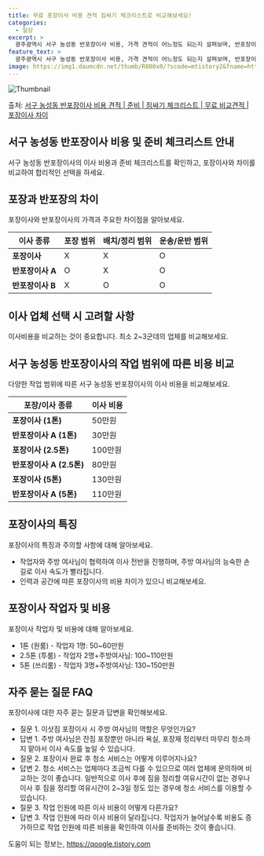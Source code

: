 ```yaml
---
title: 무료 포장이사 비용 견적 짐싸기 체크리스트로 비교해보세요!
categories:
  - 일상
excerpt: >
  광주광역시 서구 농성동 반포장이사 비용, 가격 견적이 어느정도 되는지 살펴보며, 반포장이사를 준비함에 있어 짐싸기 준비 체크리스트가 무엇인지 보겠습니다. 마지막으로 포장이사와 차이점을 통해 무료 비교견적으로 어떤 것이 더 합리적인 선택인지 공유 드립니다.서구 농성동 포장이사 견적 샘플 보기 👈 클릭서구 농성동 포장이사 가격 살펴보기 👈 클릭서구 농성동 반포장이사 평균 이사 비용평수서구 농성동 평균 이사 비용원룸 이사9평 이하 (1톤)30만원~투룸/쓰리룸 이사16평 ~ 20평 (2.5톤)80만원~쓰리룸 이사21평 (5톤) ~110만원~우리집 무료 이사견적 받기 👈 클릭서구 농성동 포장 vs 반포장: 어떤 차이?이사방법 중 포장이사와 반포장이사의 주요한 차이점을 알아보겠습니다.포장이사: 전체 이사 과정..
feature_text: >
  광주광역시 서구 농성동 반포장이사 비용, 가격 견적이 어느정도 되는지 살펴보며, 반포장이사를 준비함에 있어 짐싸기 준비 체크리스트가 무엇인지 보겠습니다. 마지막으로 포장이사와 차이점을 통해 무료 비교견적으로 어떤 것이 더 합리적인 선택인지 공유 드립니다.서구 농성동 포장이사 견적 샘플 보기 👈 클릭서구 농성동 포장이사 가격 살펴보기 👈 클릭서구 농성동 반포장이사 평균 이사 비용평수서구 농성동 평균 이사 비용원룸 이사9평 이하 (1톤)30만원~투룸/쓰리룸 이사16평 ~ 20평 (2.5톤)80만원~쓰리룸 이사21평 (5톤) ~110만원~우리집 무료 이사견적 받기 👈 클릭서구 농성동 포장 vs 반포장: 어떤 차이?이사방법 중 포장이사와 반포장이사의 주요한 차이점을 알아보겠습니다.포장이사: 전체 이사 과정..
image: https://img1.daumcdn.net/thumb/R800x0/?scode=mtistory2&fname=https%3A%2F%2Fblog.kakaocdn.net%2Fdn%2F6zRUa%2FbtsHbBZwCcT%2Fu3JStEbA5ZXgO3I0yZiHx1%2Fimg.webp
---
```


![Thumbnail](https://img1.daumcdn.net/thumb/R800x0/?scode=mtistory2&fname=https%3A%2F%2Fblog.kakaocdn.net%2Fdn%2F6zRUa%2FbtsHbBZwCcT%2Fu3JStEbA5ZXgO3I0yZiHx1%2Fimg.webp)

<p>출처: <a href="https://qoogle.tistory.com/9566" rel="dofollow">서구 농성동 반포장이사 비용 견적 | 준비 | 짐싸기 체크리스트 | 무료 비교견적 | 포장이사 차이</a> </p>

## 서구 농성동 반포장이사 비용 및 준비 체크리스트 안내

서구 농성동 반포장이사의 이사 비용과 준비 체크리스트를 확인하고, 포장이사와 차이를 비교하여 합리적인 선택을 하세요.

## **포장과 반포장의 차이**

포장이사와 반포장이사의 가격과 주요한 차이점을 알아보세요.

**이사 종류** | **포장 범위** | **배치/정리 범위** | **운송/운반 범위**  
---|---|---|---  
**포장이사** | X | X | O  
**반포장이사 A** | O | X | O  
**반포장이사 B** | X | O | O  
  
## **이사 업체 선택 시 고려할 사항**

이사비용을 비교하는 것이 중요합니다. 최소 2~3군데의 업체를 비교해보세요.

## **서구 농성동 반포장이사의 작업 범위에 따른 비용 비교**

다양한 작업 범위에 따른 서구 농성동 반포장이사의 이사 비용을 비교해보세요.

**포장/이사 종류** | **이사 비용**  
---|---  
**포장이사 (1톤)** | 50만원  
**반포장이사 A (1톤)** | 30만원  
**포장이사 (2.5톤)** | 100만원  
**반포장이사 A (2.5톤)** | 80만원  
**포장이사 (5톤)** | 130만원  
**반포장이사 A (5톤)** | 110만원  
  
## **포장이사의 특징**

포장이사의 특징과 주의할 사항에 대해 알아보세요.

  * 작업자와 주방 여사님이 협력하여 이사 전반을 진행하며, 주방 여사님의 능숙한 손길로 이사 속도가 빨라집니다.
  * 인력과 공간에 따른 포장이사의 비용 차이가 있으니 비교해보세요.

## **포장이사 작업자 및 비용**

포장이사 작업자 및 비용에 대해 알아보세요.

  * 1톤 (원룸) - 작업자 1명: 50~60만원
  * 2.5톤 (투룸) - 작업자 2명+주방여사님: 100~110만원
  * 5톤 (쓰리룸) - 작업자 3명+주방여사님: 130~150만원

## **자주 묻는 질문 FAQ**

포장이사에 대한 자주 묻는 질문과 답변을 확인해보세요.

  * 질문 1. 이삿짐 포장이사 시 주방 여사님의 역할은 무엇인가요?
  * 답변 1. 주방 여사님은 잔짐 포장뿐만 아니라 욕실, 포장재 정리부터 마무리 청소까지 맡아서 이사 속도를 높일 수 있습니다.
  * 질문 2. 포장이사 완료 후 청소 서비스는 어떻게 이루어지나요?
  * 답변 2. 청소 서비스는 업체마다 조금씩 다를 수 있으므로 여러 업체에 문의하며 비교하는 것이 좋습니다. 일반적으로 이사 후에 짐을 정리할 여유시간이 없는 경우나 이사 후 짐을 정리할 여유시간이 2~3일 정도 있는 경우에 청소 서비스를 이용할 수 있습니다.
  * 질문 3. 작업 인원에 따른 이사 비용이 어떻게 다른가요?
  * 답변 3. 작업 인원에 따라 이사 비용이 달라집니다. 작업자가 늘어날수록 비용도 증가하므로 작업 인원에 따른 비용을 확인하여 이사를 준비하는 것이 좋습니다.



 

도움이 되는 정보는, <a href="https://qoogle.tistory.com" rel="dofollow">https://qoogle.tistory.com</a>


